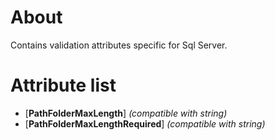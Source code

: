 # About

Contains validation attributes specific for Sql Server.

# Attribute list

- [**PathFolderMaxLength**] *(compatible with string)*
- [**PathFolderMaxLengthRequired**] *(compatible with string)*